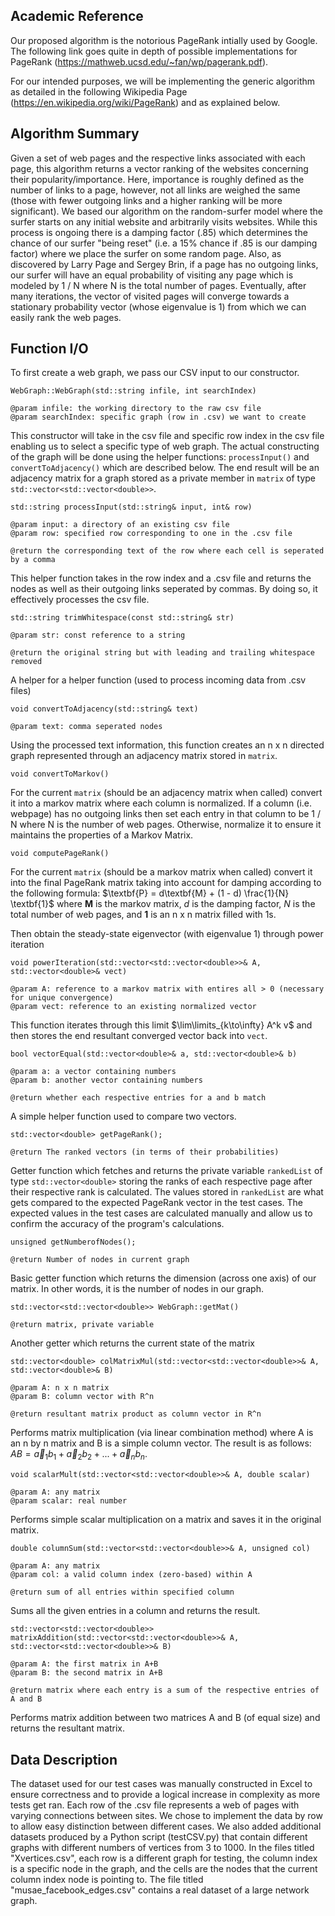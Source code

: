 ## Academic Reference

Our proposed algorithm is the notorious PageRank intially used by Google.
The following link goes quite in depth of possible implementations for PageRank (https://mathweb.ucsd.edu/~fan/wp/pagerank.pdf).

For our intended purposes, we will be implementing the generic algorithm as detailed in the following Wikipedia Page (https://en.wikipedia.org/wiki/PageRank) and as explained below.

## Algorithm Summary

Given a set of web pages and the respective links associated with each page, this algorithm returns a vector ranking of the websites concerning their popularity/importance. Here, importance is roughly defined as the number of links to a page, however, not all links are weighed the same (those with fewer outgoing links and a higher ranking will be more significant). We based our algorithm on the random-surfer model where the surfer starts on any initial website and arbitrarily visits websites. While this process is ongoing there is a damping factor (.85) which determines the chance of our surfer "being reset" (i.e. a 15% chance if .85 is our damping factor) where we place the surfer on some random page. Also, as discovered by Larry Page and Sergey Brin, if a page has no outgoing links, our surfer will have an equal probability of visiting any page which is modeled by 1 / N where N is the total number of pages. Eventually, after many iterations, the vector of visited pages will converge towards a stationary probability vector (whose eigenvalue is 1) from which we can easily rank the web pages.

## Function I/O 

To first create a web graph, we pass our CSV input to our constructor.

`WebGraph::WebGraph(std::string infile, int searchIndex)`
```
@param infile: the working directory to the raw csv file
@param searchIndex: specific graph (row in .csv) we want to create
```

This constructor will take in the csv file and specific row index in the csv file enabling us to select a specific type of web graph. The actual constructing of the graph will be done using the helper functions: 
`processInput()` and `convertToAdjacency()` which are described below. The end result will be an adjacency matrix for a graph stored as a private member in `matrix` of type `std::vector<std::vector<double>>`.

`std::string processInput(std::string& input, int& row)`
```
@param input: a directory of an existing csv file
@param row: specified row corresponding to one in the .csv file

@return the corresponding text of the row where each cell is seperated by a comma
```

This helper function takes in the row index and a .csv file and returns the nodes as well as their outgoing links seperated by commas. By doing so, it effectively processes the csv file.

`std::string trimWhitespace(const std::string& str)`
```
@param str: const reference to a string

@return the original string but with leading and trailing whitespace removed
```
A helper for a helper function (used to process incoming data from .csv files)

`void convertToAdjacency(std::string& text)`
```
@param text: comma seperated nodes
```

Using the processed text information, this function creates an n x n directed graph represented through an adjacency matrix stored in `matrix`.

`void convertToMarkov()`

For the current `matrix` (should be an adjacency matrix when called) convert it into a markov matrix where each column is normalized. If a column (i.e. webpage) has no outgoing links then set each entry in that column to be 1 / N where N is the number of web pages. Otherwise, normalize it to ensure it maintains the properties of a Markov Matrix.

`void computePageRank()`

For the current `matrix` (should be a markov matrix when called) convert it into the final PageRank matrix taking into account for damping according to the following formula:
$\textbf{P} =  d\textbf{M} + (1 - d) \frac{1}{N} \textbf{1}$
where $\textbf{M}$ is the markov matrix, $d$ is the damping factor, $N$ is the total number of web pages, and $\textbf{1}$ is an n x n matrix filled with 1s.

Then obtain the steady-state eigenvector (with eigenvalue 1) through power iteration

`void powerIteration(std::vector<std::vector<double>>& A, std::vector<double>& vect)`
```
@param A: reference to a markov matrix with entires all > 0 (necessary for unique convergence)
@param vect: reference to an existing normalized vector
```
This function iterates through this limit $\lim\limits_{k\to\infty} A^k v$ and then stores the end resultant converged vector back into `vect`.

`bool vectorEqual(std::vector<double>& a, std::vector<double>& b)`
```
@param a: a vector containing numbers
@param b: another vector containing numbers

@return whether each respective entries for a and b match
```
A simple helper function used to compare two vectors.

`std::vector<double> getPageRank();`
```
@return The ranked vectors (in terms of their probabilities)
```
Getter function which fetches and returns the private variable `rankedList` of type `std::vector<double>` storing the ranks of each respective page after their respective rank is calculated. The values stored in `rankedList` are what gets compared to the expected PageRank vector in the test cases. The expected values in the test cases are calculated manually and allow us to confirm the accuracy of the program's calculations.

`unsigned getNumberofNodes();`
```
@return Number of nodes in current graph
```
Basic getter function which returns the dimension (across one axis) of our matrix.
In other words, it is the number of nodes in our graph.

`std::vector<std::vector<double>> WebGraph::getMat()`
```
@return matrix, private variable
```
Another getter which returns the current state of the matrix

`std::vector<double> colMatrixMul(std::vector<std::vector<double>>& A, std::vector<double>& B)`
```
@param A: n x n matrix 
@param B: column vector with R^n

@return resultant matrix product as column vector in R^n 
```
Performs matrix multiplication (via linear combination method) where A is an n by n matrix and B is a simple column vector. The result is as follows: $AB = \vec{a}_1b_1 + \vec{a}_2b_2 + ... + \vec{a}_nb_n$.

`void scalarMult(std::vector<std::vector<double>>& A, double scalar)`
```
@param A: any matrix
@param scalar: real number
```
Performs simple scalar multiplication on a matrix and saves it in the original matrix.

`double columnSum(std::vector<std::vector<double>>& A, unsigned col)`
```
@param A: any matrix
@param col: a valid column index (zero-based) within A 

@return sum of all entries within specified column
```
Sums all the given entries in a column and returns the result.

`std::vector<std::vector<double>> matrixAddition(std::vector<std::vector<double>>& A, std::vector<std::vector<double>>& B)`
```
@param A: the first matrix in A+B
@param B: the second matrix in A+B

@return matrix where each entry is a sum of the respective entries of A and B
```
Performs matrix addition between two matrices A and B (of equal size) and returns the resultant matrix.

## Data Description

The dataset used for our test cases was manually constructed in Excel to ensure correctness and to provide a logical increase in complexity as more tests get ran. Each row of the .csv file represents a web of pages with varying connections between sites. We chose to implement the data by row to allow easy distinction between different cases.
We also added additional datasets produced by a Python script (testCSV.py) that contain different graphs with different numbers of vertices from 3 to 1000. In the files titled "Xvertices.csv", each row is a different graph for testing, the column index is a specific node in the graph, and the cells are the nodes that the current column index node is pointing to. The file titled "musae_facebook_edges.csv" contains a real dataset of a large network graph.

